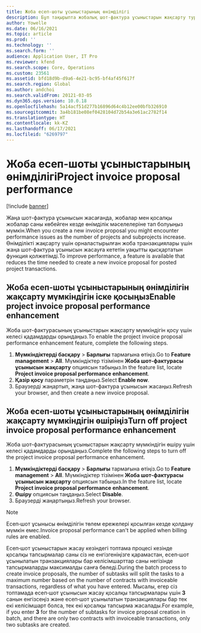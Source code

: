 ```yaml
---
title: Жоба есеп-шоты ұсыныстарының өнімділігі
description: Бұл тақырыпта жобалық шот-фактура ұсыныстарын жақсарту туралы ақпарат берілген.
author: Yowelle
ms.date: 06/16/2021
ms.topic: article
ms.prod: ''
ms.technology: ''
ms.search.form: ''
audience: Application User, IT Pro
ms.reviewer: kfend
ms.search.scope: Core, Operations
ms.custom: 23561
ms.assetid: bfd18d9b-d9a6-4e21-bc95-bf4af45f617f
ms.search.region: Global
ms.author: andchoi
ms.search.validFrom: 20121-03-05
ms.dyn365.ops.version: 10.0.18
ms.openlocfilehash: 5a14acf51d277b16896d64c4b12ee00bfb326910
ms.sourcegitcommit: 3a4b181be08ef0428104d72b54a3e61ac2782f14
ms.translationtype: HT
ms.contentlocale: kk-KZ
ms.lasthandoff: 06/17/2021
ms.locfileid: "6269797"
---
```

# <a name="project-invoice-proposal-performance"></a><span data-ttu-id="b09f1-103">Жоба есеп-шоты ұсыныстарының өнімділігі</span><span class="sxs-lookup"><span data-stu-id="b09f1-103">Project invoice proposal performance</span></span>

[!include [banner](../includes/banner.md)]

<span data-ttu-id="b09f1-104">Жаңа шот-фактура ұсынысын жасағанда, жобалар мен қосалқы жобалар саны көбейген кезде өнімділік мәселелеріне тап болуыңыз мүмкін.</span><span class="sxs-lookup"><span data-stu-id="b09f1-104">When you create a new invoice proposal you might encounter performance issues as the number of projects and subprojects increase.</span></span> <span data-ttu-id="b09f1-105">Өнімділікті жақсарту үшін орналастырылған жоба транзакциялары үшін жаңа шот-фактура ұсынысын жасауға кететін уақытты қысқартатын функция қолжетімді.</span><span class="sxs-lookup"><span data-stu-id="b09f1-105">To improve performance, a feature is available that reduces the time needed to create a new invoice proposal for posted project transactions.</span></span>

## <a name="enable-project-invoice-proposal-performance-enhancement"></a><span data-ttu-id="b09f1-106">Жоба есеп-шоты ұсыныстарының өнімділігін жақсарту мүмкіндігін іске қосыңыз</span><span class="sxs-lookup"><span data-stu-id="b09f1-106">Enable project invoice proposal performance enhancement</span></span>
<span data-ttu-id="b09f1-107">Жоба шот-фактурасының ұсыныстарын жақсарту мүмкіндігін қосу үшін келесі қадамдарды орындаңыз.</span><span class="sxs-lookup"><span data-stu-id="b09f1-107">To enable the project invoice proposal performance enhancement feature, complete the following steps.</span></span>

1.  <span data-ttu-id="b09f1-108">**Мүмкіндіктерді басқару** > **Барлығы** тармағына өтіңіз.</span><span class="sxs-lookup"><span data-stu-id="b09f1-108">Go to **Feature management** > **All**.</span></span> <span data-ttu-id="b09f1-109">Мүмкіндіктер тізімінен **Жоба шот-фактурасы ұсынысын жақсарту** опциясын табыңыз.</span><span class="sxs-lookup"><span data-stu-id="b09f1-109">In the feature list, locate **Project invoice proposal performance enhancement**.</span></span>
2.  <span data-ttu-id="b09f1-110">**Қазір қосу** параметрін таңдаңыз.</span><span class="sxs-lookup"><span data-stu-id="b09f1-110">Select **Enable now**.</span></span>
3.  <span data-ttu-id="b09f1-111">Браузерді жаңартып, жаңа шот-фактура ұсынысын жасаңыз.</span><span class="sxs-lookup"><span data-stu-id="b09f1-111">Refresh your browser, and then create a new invoice proposal.</span></span>

## <a name="turn-off-project-invoice-proposal-performance-enhancement"></a><span data-ttu-id="b09f1-112">Жоба есеп-шоты ұсыныстарының өнімділігін жақсарту мүмкіндігін өшіріңіз</span><span class="sxs-lookup"><span data-stu-id="b09f1-112">Turn off project invoice proposal performance enhancement</span></span>
<span data-ttu-id="b09f1-113">Жоба шот-фактурасының ұсыныстарын жақсарту мүмкіндігін өшіру үшін келесі қадамдарды орындаңыз.</span><span class="sxs-lookup"><span data-stu-id="b09f1-113">Complete the following steps to turn off the project invoice proposal performance enhancement.</span></span>

1.  <span data-ttu-id="b09f1-114">**Мүмкіндіктерді басқару** > **Барлығы** тармағына өтіңіз.</span><span class="sxs-lookup"><span data-stu-id="b09f1-114">Go to **Feature management** > **All**.</span></span> <span data-ttu-id="b09f1-115">Мүмкіндіктер тізімінен **Жоба шот-фактурасы ұсынысын жақсарту** опциясын табыңыз.</span><span class="sxs-lookup"><span data-stu-id="b09f1-115">In the feature list, locate **Project invoice proposal performance enhancement**.</span></span>
2.  <span data-ttu-id="b09f1-116">**Өшіру** опциясын таңдаңыз.</span><span class="sxs-lookup"><span data-stu-id="b09f1-116">Select **Disable**.</span></span>
3.  <span data-ttu-id="b09f1-117">Браузерді жаңартыңыз.</span><span class="sxs-lookup"><span data-stu-id="b09f1-117">Refresh your browser.</span></span>

> [!NOTE]
> <span data-ttu-id="b09f1-118">Есеп‑шот ұсынысы өнімділігін төлем ережелері қосылған кезде қолдану мүмкін емес.</span><span class="sxs-lookup"><span data-stu-id="b09f1-118">Invoice proposal performance can't be applied when billing rules are enabled.</span></span>
> 
> <span data-ttu-id="b09f1-119">Есеп‑шот ұсыныстарын жасау кезіндегі топтама процесі кезінде қосалқы тапсырмалар саны сіз не енгізгеніңізге қарамастан, есеп‑шот ұсынылатын транзакциялары бар келісімшарттар саны негізінде тапсырмаларды максималды санға бөледі.</span><span class="sxs-lookup"><span data-stu-id="b09f1-119">During the batch process to create invoice proposals, the number of subtasks will split the tasks to a maximum number based on the number of contracts with invoiceable transactions, regardless of what you have entered.</span></span> <span data-ttu-id="b09f1-120">Мысалы, егер сіз топтамада есеп‑шот ұсынысын жасау қосалқы тапсырмалары үшін **3** санын енгізсеңіз және есеп‑шот ұсынылатын транзакциялары бар тек екі келісімшарт болса, тек екі қосалқы тапсырма жасалады.</span><span class="sxs-lookup"><span data-stu-id="b09f1-120">For example, if you enter **3** for the number of subtasks for invoice proposal creation in batch, and there are only two contracts with invoiceable transactions, only two subtasks are created.</span></span>
